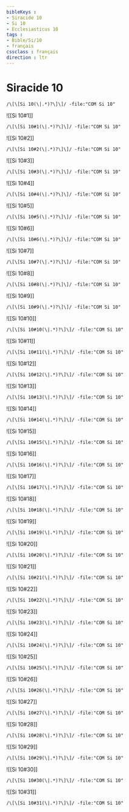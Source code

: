 ```yaml
---
bibleKeys : 
- Siracide 10
- Si 10
- Ecclesiasticus 10
tags : 
- Bible/Si/10
- français
cssclass : français
direction : ltr
---
```


# Siracide 10

```query
/\[\[Si 10(\|.*)?\]\]/ -file:"COM Si 10"
```



![[Si 10#1]]

```query
/\[\[Si 10#1(\|.*)?\]\]/ -file:"COM Si 10"
```

![[Si 10#2]]

```query
/\[\[Si 10#2(\|.*)?\]\]/ -file:"COM Si 10"
```

![[Si 10#3]]

```query
/\[\[Si 10#3(\|.*)?\]\]/ -file:"COM Si 10"
```

![[Si 10#4]]

```query
/\[\[Si 10#4(\|.*)?\]\]/ -file:"COM Si 10"
```

![[Si 10#5]]

```query
/\[\[Si 10#5(\|.*)?\]\]/ -file:"COM Si 10"
```

![[Si 10#6]]

```query
/\[\[Si 10#6(\|.*)?\]\]/ -file:"COM Si 10"
```

![[Si 10#7]]

```query
/\[\[Si 10#7(\|.*)?\]\]/ -file:"COM Si 10"
```

![[Si 10#8]]

```query
/\[\[Si 10#8(\|.*)?\]\]/ -file:"COM Si 10"
```

![[Si 10#9]]

```query
/\[\[Si 10#9(\|.*)?\]\]/ -file:"COM Si 10"
```

![[Si 10#10]]

```query
/\[\[Si 10#10(\|.*)?\]\]/ -file:"COM Si 10"
```

![[Si 10#11]]

```query
/\[\[Si 10#11(\|.*)?\]\]/ -file:"COM Si 10"
```

![[Si 10#12]]

```query
/\[\[Si 10#12(\|.*)?\]\]/ -file:"COM Si 10"
```

![[Si 10#13]]

```query
/\[\[Si 10#13(\|.*)?\]\]/ -file:"COM Si 10"
```

![[Si 10#14]]

```query
/\[\[Si 10#14(\|.*)?\]\]/ -file:"COM Si 10"
```

![[Si 10#15]]

```query
/\[\[Si 10#15(\|.*)?\]\]/ -file:"COM Si 10"
```

![[Si 10#16]]

```query
/\[\[Si 10#16(\|.*)?\]\]/ -file:"COM Si 10"
```

![[Si 10#17]]

```query
/\[\[Si 10#17(\|.*)?\]\]/ -file:"COM Si 10"
```

![[Si 10#18]]

```query
/\[\[Si 10#18(\|.*)?\]\]/ -file:"COM Si 10"
```

![[Si 10#19]]

```query
/\[\[Si 10#19(\|.*)?\]\]/ -file:"COM Si 10"
```

![[Si 10#20]]

```query
/\[\[Si 10#20(\|.*)?\]\]/ -file:"COM Si 10"
```

![[Si 10#21]]

```query
/\[\[Si 10#21(\|.*)?\]\]/ -file:"COM Si 10"
```

![[Si 10#22]]

```query
/\[\[Si 10#22(\|.*)?\]\]/ -file:"COM Si 10"
```

![[Si 10#23]]

```query
/\[\[Si 10#23(\|.*)?\]\]/ -file:"COM Si 10"
```

![[Si 10#24]]

```query
/\[\[Si 10#24(\|.*)?\]\]/ -file:"COM Si 10"
```

![[Si 10#25]]

```query
/\[\[Si 10#25(\|.*)?\]\]/ -file:"COM Si 10"
```

![[Si 10#26]]

```query
/\[\[Si 10#26(\|.*)?\]\]/ -file:"COM Si 10"
```

![[Si 10#27]]

```query
/\[\[Si 10#27(\|.*)?\]\]/ -file:"COM Si 10"
```

![[Si 10#28]]

```query
/\[\[Si 10#28(\|.*)?\]\]/ -file:"COM Si 10"
```

![[Si 10#29]]

```query
/\[\[Si 10#29(\|.*)?\]\]/ -file:"COM Si 10"
```

![[Si 10#30]]

```query
/\[\[Si 10#30(\|.*)?\]\]/ -file:"COM Si 10"
```

![[Si 10#31]]

```query
/\[\[Si 10#31(\|.*)?\]\]/ -file:"COM Si 10"
```

